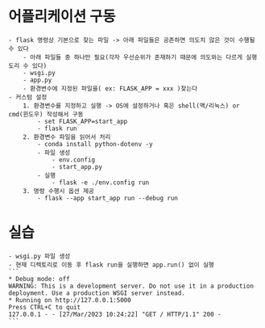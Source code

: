# 어플리케이션 구동
    - flask 명령상 기본으로 찾는 파일 -> 아래 파일들은 공존하면 의도치 않은 것이 수행될 수 있다
        - 아래 파일들 중 하나만 필요(각자 우선순위가 존재하기 때문에 의도와는 다르게 실행도리 수 있다)
        - wsgi.py
        - app.py
        - 환경변수에 지정된 파일을( ex: FLASK_APP = xxx )찾는다
    - 커스텀 설정
        1. 환경변수를 지정하고 실행 -> OS에 설정하거나 혹은 shell(맥/리눅스) or cmd(윈도우) 작성해서 구동
            - set FLASK_APP=start_app
            - flask run
        2. 환경변수 파일을 읽어서 처리
            - conda install python-dotenv -y
            - 파일 생성
                - env.config
                - start_app.py
            - 실행
                - flask -e ./env.config run
        3. 명령 수행시 옵션 제공
            - flask --app start_app run --debug run

# 실습
    - wsgi.py 파일 생성
    - 현재 디렉토리로 이동 후 flask run을 실행하면 app.run() 없이 실행
    ```
    * Debug mode: off
    WARNING: This is a development server. Do not use it in a production deployment. Use a production WSGI server instead.
    * Running on http://127.0.0.1:5000
    Press CTRL+C to quit
    127.0.0.1 - - [27/Mar/2023 10:24:22] "GET / HTTP/1.1" 200 -
    ```